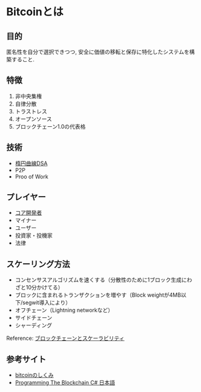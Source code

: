 # Bitcoinとは
## 目的
匿名性を自分で選択できつつ, 安全に価値の移転と保存に特化したシステムを構築すること.

## 特徴
1. 非中央集権
2. 自律分散
3. トラストレス
4. オープンソース
5. ブロックチェーン1.0の代表格

## 技術
- [楕円曲線DSA](https://ja.wikipedia.org/wiki/楕円曲線DSA)
- P2P
- Proo of Work

## プレイヤー
- [コア開発者](https://github.com/bitcoin)
- マイナー
- ユーザー
- 投資家・投機家
- 法律

## スケーリング方法
- コンセンサスアルゴリズムを速くする（分散性のために1ブロック生成にわざと10分かけてる）
- ブロックに含まれるトランザクションを増やす（Block weightが4MB以下/segwit導入により）
- オフチェーン（Lightning networkなど）
- サイドチェーン
- シャーディング

Reference: [ブロックチェーンとスケーラビリティ](https://medium.com/uniqys/blockchain-scalability-d95ee27c5092)

## 参考サイト
- [bitcoinのしくみ](https://bitcoin.peryaudo.org/index.html)
- [Programming The Blockchain C# 日本語](https://programmingblockchain.gitbook.io/programmingblockchain-japanese/)
